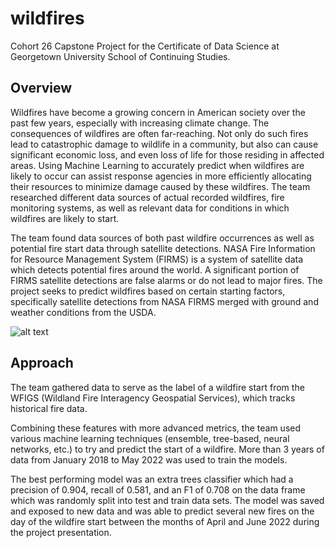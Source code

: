 # wildfires
Cohort 26 Capstone Project for the Certificate of Data Science at Georgetown University School of Continuing Studies.

## Overview

Wildfires have become a growing concern in American society over the past few years, especially with increasing climate change. The consequences of wildfires are often far-reaching. Not only do such fires lead to catastrophic damage to wildlife in a community, but also can cause significant economic loss, and even loss of life for those residing in affected areas. Using Machine Learning to accurately predict when wildfires are likely to occur can assist response agencies in more efficiently allocating their resources to minimize damage caused by these wildfires. The team researched different data sources of actual recorded wildfires, fire monitoring systems, as well as relevant data for conditions in which wildfires are likely to start.

The team found data sources of both past wildfire occurrences as well as potential fire start data through satellite detections. NASA Fire Information for Resource Management System (FIRMS) is a system of satellite data which detects potential fires around the world. A significant portion of FIRMS satellite detections are false alarms or do not lead to major fires. The project seeks to predict wildfires based on certain starting factors, specifically satellite detections from NASA FIRMS merged with ground and weather conditions from the USDA. 

![alt text](https://github.com/georgetown-analytics/wildfires/blob/main/figures/ProjectPipeline.PNG)

## Approach 

The team gathered data to serve as the label of a wildfire start from the WFIGS (Wildland Fire Interagency Geospatial Services), which tracks historical fire data. 

Combining these features with more advanced metrics, the team used various machine learning techniques (ensemble, tree-based, neural networks, etc.) to try and predict the start of a wildfire. More than 3 years of data from January 2018 to May 2022 was used to train the models.

The best performing model was an extra trees classifier which had a precision of 0.904, recall of 0.581, and an F1 of 0.708 on the data frame which was randomly split into test and train data sets. The model was saved and exposed to new data and was able to predict several new fires on the day of the wildfire start between the months of April and June 2022 during the project presentation. 
